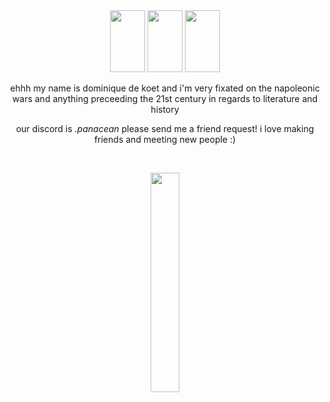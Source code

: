 <center>
  <div>
    <img src="https://64.media.tumblr.com/385b77e7356793507310c05a39db2ddd/b0853445eed2f661-47/s100x200/6131358e55883806f645ffe5e90787f2e51435cf.pnj" height="99px" width="56px"/> <img src="" height="99px" width="56px"/> <img src="" height="99px" width="56px"/>
  </div>
  <p>ehhh my name is dominique de koet and i'm very fixated on the napoleonic wars and anything preceeding the 21st century in regards to literature and history</p>
  <p>our discord is <i>.panacean</i> please send me a friend request! i love making friends and meeting new people :)</p>
  <br>
  <p><img src="https://i.pinimg.com/736x/ba/0f/e2/ba0fe2e1bab313e6e51630e0df8d688d.jpg" height="30%" width="30%"/></p>
</center>
